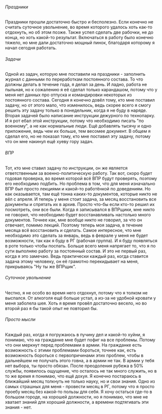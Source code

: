 ###### Праздники
Праздники прошли достаточно быстро и бесполезно. Если конечно не считать суточное увольнение, во время которого удалось хоть как-то отдохнуть, но об этом позже. Также успел сделать две рабочки, не до конца, но хоть какой-то результат.
Включаться в работу было конечно тяжело, но мне дали достаточно мощный пинок, благодаря которому я начал сегодня работать.
###### Задачи
Одной из задач, которую мне поставили на праздники - заполнить журнал с данными по переработкам постоянного состава. То что должны делать в течение года, я делал за день. И ладно, работа не пыльная, но к сожалению я её сделал только карандашом, потому что у меня нет данных про отпуска и командировки некоторых из постоянного состава. Сегодня я конечно довёл тому, кто мне поставил задачу, но от этого мало, что изменилось, ведь скорее всего я смогу решить эту задачу только в понедельник, когда я не буду в наряде.
Вторая задачей было написание инструкции дежурного по технопарку. И я рот ебал этой инструкции, потому что необходимо писать "по военному", а не как нормальные люди. Ещё добавлять тысячу и одно приложение, ведь чем их больше, тем весомее документ. В общем я сделал его, но не показал тому, кто мне поставил эту задачу, потому что он мне накинул ещё хуеву гору задач.
###### ВПР
Тот, кто мне ставил задачу по инструкции, он же является ответственным за военно-политическую работу. Так вот, скоро будет годовая проверка, во время которой всё ВПР будут проверять, поэтому его необходимо подбить. Но проблема в том, что для меня изначально ВПР был просто лекциями и какой-то работёнкой по доведениям. Но как оказывается, там ещё тонна каких-то документов, которые никто не вёл с апреля. И теперь у меня стоит задача, за месяц восстановить все документы и спрятать их в архив. Просто что-бы если кто-то решил их посмотреть, они все были.
Когда я записывался в ВПРщики, мне никто не говорил, что необходимо будет восстанавливать настолько много документов. Точнее как, мне вообще никто не говорил, за что он отвечает, помимо лекций. Поэтому теперь моя задача, в течение месяца всё восстановить и сделать. 
Самое интересное, что мне необходимо это сделать за январь, ведь в феврале у меня не будет возможности, так как я буду в РГ (рабочая группа). И я буду появляться в роте только чтобы поспать.
Больше всего меня напрягает то, что я по сути выполняю работу за постоянный состав. И это не первый раз, когда я это замечаю. Ведь практически каждый раз, когда ставится задача этому человеку, он её грамотно перекидывает на меня, прикрываясь "Ну ты же ВПРщик".
###### Суточное увольнение
Честно, я не особо во время него отдохнул, потому что я толком не выспался. От алкоголя ещё больше устал, а из-за не удобной кровати у меня заболела шея. Хоть я время провёл достаточно весело, но во второй раз я бы такой опыт не повторил бы.
###### Просто мысли
Каждый раз, когда я погружаюсь в пучину дел и какой-то хуйни, я понимаю, что на гражданке мне будет пофиг на все проблемы. Потому что они меркнут перед проблемами в армии.
На гражданке есть возможность с этими проблемами бороться, точнее как, есть возможность бороться с первопричинами этих проблем, чтобы в дальнейшем не получать этого говна, а в армии не так. В армии у тебя нет выбора, ты просто обязан.
После преодоления рубежа в 50% службы, появилось ощущение, что осталось не так много служить, но в то же время я понимаю, что ещё дохуя. Я конечно постараюсь в ближайший месяц толкнуть не только науку, но и свои знания. Одно из самых страшных для меня - провести месяц в РГ, потому что я просто проебу месяц без какой-то пользы для себя.
Я хочу остаться где-то в большом городе, на хорошей должности, но я понимаю, что мне не хватает знаний для хороший должности, а времени подтягивать эти знания - нет.
